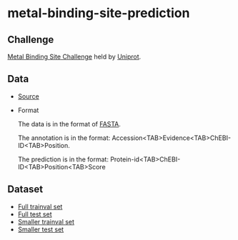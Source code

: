 # metal-binding-site-prediction   

## Challenge
[Metal Binding Site Challenge](https://drive.google.com/drive/folders/1wQWuywtJPw70nzqjhN5r11F1Fk5DYawK) held by [Uniprot](https://www.uniprot.org/).

## Data
- [Source](https://ftp.ebi.ac.uk/pub/contrib/UniProt/prediction_challenges/1_metal_binding/)
- Format 
  
    The data is in the format of [FASTA](https://en.wikipedia.org/wiki/FASTA_format). 

    The annotation is in the format: Accession\<TAB\>Evidence\<TAB\>ChEBI-ID\<TAB\>Position. 

    The prediction is in the format: Protein-id\<TAB\>ChEBI-ID\<TAB\>Position\<TAB\>Score


## Dataset
 - [Full trainval set](https://drive.google.com/file/d/1GyX6BiiaTssbDGFTDj3EhCqQKK_dm-sf/view?usp=share_link)
 - [Full test set](https://drive.google.com/file/d/1-0w4DzUeXkfREk3XPGsfano6HbSgLqJj/view?usp=share_link)
 - [Smaller trainval set](https://drive.google.com/file/d/1HdLHwwWDRCcNy5am-uFyDaItS-uGtLPd/view?usp=share_link)
 - [Smaller test set](https://drive.google.com/file/d/1-0VXSXuu4oyAfAGEv7dHpA6jHD4n3iMn/view?usp=share_link)
